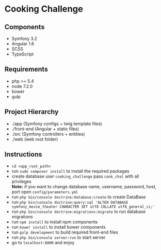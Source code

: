 Cooking Challenge
=================
## Components
* Symfony 3.2
* Angular 1.6
* SCSS
* TypeScript

## Requirements
* php >= 5.4
* node 7.2.0
* bower
* gulp

## Project Hierarchy
* ./app (Symfony configs + twig template files)
* ./front-end (Angular + static files)
* ./src (Symfony controllers + entities)
* ./web (web root folder)

## Instructions
* `cd <app_root_path>`
* run `sudo composer install` to install the required packages  
* create database user `cooking_challenge` pass `cook_chal` with all privileges  
**Note:**
if you want to change database name, username, password, host, port
open `config/parameters.yml`
* run `php bin/console doctrine:database:create` to create DataBase  
* run `php bin/console doctrine:query:sql 'ALTER DATABASE symfony_movie_theater CHARACTER SET utf8 COLLATE utf8_general_ci;'`  
* run `php bin/console doctrine:migrations:migrate` to run database migrations 
* run `npm install` to install npm components
* run `bower install` to install bower components
* run `gulp development` to build required front-end files
* run `php bin/console server:run` to start server  
* go to `localhost:8000` and enjoy
